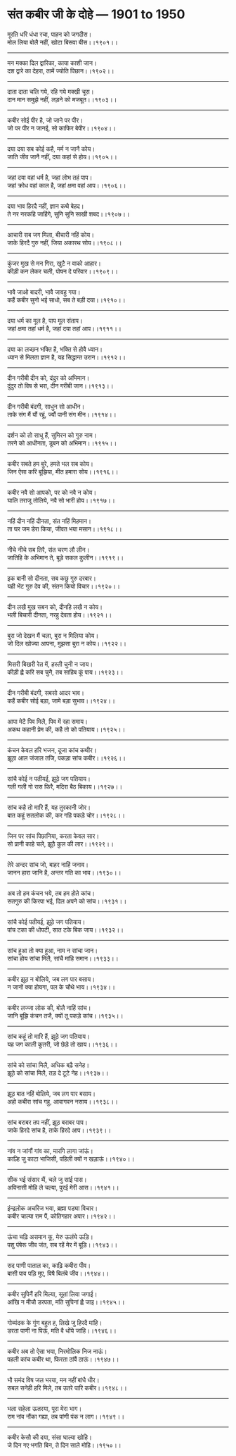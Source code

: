 # संत कबीर जी के दोहे — 1901 to 1950

मूरति धरि धंधा रचा, पाहन को जगदीस।\
मोल लिया बोलै नहीं, खोटा बिसवा बीस।।१९०१।।

---

मन मक्‍का दिल द्वार‍िका, काया काशी जान।\
दश द्वारे का देहरा, तामें ज्‍योति पिछान।।१९०२।।

---

दाता दाता चलि गये, रहि गये मक्‍खी चूस।\
दान मान समुझे नहीं, लड़ने को मजबूत।।१९०३।।

---

कबीर सोई पीर है, जो जाने पर पीर।\
जो पर पीर न जानई, सो काफिर बेपीर।।१९०४।।

---

दया दया सब कोई कहै, मर्म न जानै कोय।\
जाति जीव जानै नहीं, दया कहां से होय।।१९०५।।

---

जहां दया वहां धर्म है, जहां लोभ तहं पाप।\
जहां क्रोध वहां काल है, जहां क्षमा वहां आप।।१९०६।।

---

दया भाव हिरदै नहीं, ज्ञान कथै बेहद।\
ते नर नरकहि जाहिंगे, सुनि सुनि साखी शबद।।१९०७।।

---

आचारी सब जग मिला, बीचारी नहिं कोय।\
जाके हिरदै गुरु नहीं, जिया अकारथ सोय।।१९०८।।

---

कुंजर मुख से मन गिरा, खुटै न वाको आहार।\
कीड़ी कन लेकर चली, पोषन दे परिवार।।१९०९।।

---

भावै जाओ बादरी, भावै जावहु गया।\
कहैं कबीर सुनो भई साधो, सब ते बड़ी दया।।१९१०।।

---

दया धर्म का मूल है, पाप मूल संताप।\
जहां क्षमा तहां धर्म है, जहां दया तहां आप।।१९११।।

---

दया का लच्‍छन भक्ति है, भक्ति से होवै ध्‍यान।\
ध्‍यान से मिलता ज्ञान है, यह सिद्धान्‍त उरान।।१९१२।।

---

दीन गरीबी दीन को, दंदुर को अभिमान।\
दुंदुर तो विष से भरा, दीन गरीबी जान।।१९१३।।

---

दीन गरीबी बंदगी, साधुन सो आधीन।\
ताके संग मैं यौं रहूं, ज्‍यौं पानी संग मीन।।१९१४।।

---

दर्शन को तो साधु हैं, सुमिरन को गुरु नाम।\
तरने को आधीनता, डूबन को अभिमान।।१९१५।।

---

कबीर सबते हम बुरे, हमते भल सब कोय।\
जिन ऐसा करि बूझिया, मीत हमारा सोय।।१९१६।।

---

कबीर नवै सो आपको, पर को नवै न कोय।\
घालि तराजू तोलिये, नवै सो भारी होय।।१९१७।।

---

नहिं दीन नहिं दीनता, संत नहिं मिहमान।\
ता घर जम डेरा किया, जीवत भया मसान।।१९१८।।

---

नीचे नीचे सब तिरै, संत चरण लौ लीन।\
जातिहि के अभिमान ते, बूड़े सकल कुलीन।।१९१९।।

---

इक बानी सो दीनता, सब कछु गुरु दरबार।\
यही भेंट गुरु देव की, संतन कियो विचार।।१९२०।।

---

दीन लखै मुख सबन को, दीनहि लखै न कोय।\
भली बिचारी दीनता, नरहु देवता होय।।१९२१।।

---

बुरा जो देखन मैं चला, बुरा न मिलिया कोय।\
जो दिल खोज्‍या आपना, मुझसा बुरा न कोय।।१९२२।।

---

मिसरी बिखरी रेत में, हस्‍ती चुनी न जाय।\
कीड़ी ह्वै करि सब चुनै, तब साहिब कूं पाय।।१९२३।।

---

दीन गरीबी बंदगी, सबसो आदर भाव।\
कहैं कबीर सोई बड़ा, जामे बड़ा सुभाव।।१९२४।।

---

आपा मेटै पिव मिलै, पिव में रहा समाय।\
अकथ कहानी प्रेम की, कहै तो को पतियाय।।१९२५।।

---

कंचन केवल हरि भजन, दूजा कांच कथीर।\
झूठा आल जंजाल तजि, पकड़ा सांच कबीर।।१९२६।।

---

सांचै कोई न पतीयई, झूठे जग पतियाय।\
गली गली गो रास फिरै, मदिरा बैठ बिकाय।।१९२७।।

---

सांच कहै तो मारि हैं, यह तुरकानी जोर।\
बात कहूं सतलोक की, कर गहि पकड़े चोर।।१९२८।।

---

जिन पर सांच पिछानिया, करता केवल सार।\
सो प्रानी काहे चले, झूठै कुल की लार।।१९२९।।

---

तेरे अन्‍दर सांच जो, बाहर नाहिं जनाव।\
जानन हारा जानि है, अन्‍तर गति का भाव।।१९३०।।

---

अब तो हम कंचन भये, तब हम होते कांच।\
सतगुरु की किरपा भई, दिल अपने को सांच।।१९३१।।

---

सांचै कोई पतीयई, झूठे जग पतियाय।\
पांच टका की धोपटी, सात टके बिक जाय।।१९३२।।

---

सांच हुआ तो क्‍या हुआ, नाम न सांचा जान।\
सांचा होय सांचा मिलै, सांचै मांहि समान।।१९३३।।

---

कबीर झूठ न बोलिये, जब लग पार बसाय।\
न जानों क्‍या होयगा, पल के चौथे भाय।।१९३४।।

---

कबीर लज्‍जा लोक की, बोलै नाहिं सांच।\
जानि बूझि कंचन तजै, क्‍यों तू पकड़े कांच।।१९३५।।

---

सांच कहूं तो मारि हैं, झूठे जग पतियाय।\
यह जग काली कूतरी, जो छेड़े तो खाय।।१९३६।।

---

सांचे को सांचा मिलै, अधिक बढ़ै सनेह।\
झूठे को सांचा मिलै, तड़ दे टूटे नेह।।१९३७।।

---

झूठ बात नहिं बोलिये, जब लग पार बसाय।\
अहो कबीरा सांच गहु, आवागवन नसाय।।१९३८।।

---

सांच बराबर तप नहीं, झूठ बराबर पाप।\
जाके हिरदे सांच है, ताके हिरदे आप।।१९३९।।

---

नांव न जांगौं गांव का, मारगि लागा जांऊं।\
काल्हि जु काटा भाजिसी, पहिली क्‍यों न खड़ाऊं।।१९४०।।

---

सीक भई संसार थैं, चले जु सांई पास।\
अविनासी मोहि ले चल्‍या, पुरई मेरी आस।।१९४१।।

---

इंन्‍द्रलोक अचरिज भया, ब्रह्मा पड्या विचार।\
कबीर चाल्‍या राम पैं, कोतिगहार अपार।।१९४२।।

---

ऊंचा चढ़‍ि असमान कू, मेरु ऊलंघे ऊड़‍ि।\
पशु पंषेरू जीव जंत, सब रहें मेर में बूड़‍ि।।१९४३।।

---

सद पाणी पाताल का, काढ़‍ि कबीरा पीव।\
बासी पाव पड़‍ि मुए, विषै बिलंबे जीव।।१९४४।।

---

कबीर सुपिनैं हरि मिल्‍या, सूतां लिया जगाई।\
आंखि न मीचौ डरपता, मति सुपिनां ह्वै जाइ।।१९४५।।

---

गोब्‍यंदक के गुंण बहुत ह, लिखे जु हिरदै मांहि।\
डरता पाणी ना पिऊं, मति वै धोंये जांहि।।१९४६।।

---

कबीर अब तो ऐसा भया, निरमोलिक निज नाऊं।\
पहली कांच कबीर था, फिरता ठांवैं ठाऊं।।१९४७।।

---

भौ समंद विष जल भरया, मन नहीं बांधै धीर।\
सबल सनेही हरि मिले, तब उतरे पारि कबीर।।१९४८।।

---

भला सहेला ऊतरया, पूरा मेरा भाग।\
राम नांव नौंका गह्या, तब पांणी पंक न लाग।।१९४९।।

---

कबीर केसौ की दया, संसा घाल्‍या खोहि।\
जे दिन गए भगति बिन, ते दिन साले मोहि।।१९५०।।
